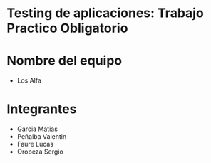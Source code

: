 # Testing de aplicaciones: Trabajo Practico Obligatorio

# Nombre del equipo

- Los Alfa

# Integrantes

- Garcia Matias
- Peñalba Valentin
- Faure Lucas
- Oropeza Sergio

